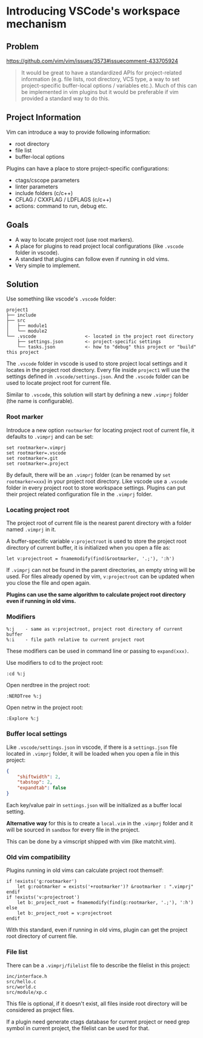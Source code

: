# Introducing VSCode's workspace mechanism

## Problem

https://github.com/vim/vim/issues/3573#issuecomment-433705924

> It would be great to have a standardized APIs for project-related information (e.g. file lists, root directory, VCS type, a way to set project-specific buffer-local options / variables etc.). Much of this can be implemented in vim plugins but it would be preferable if vim provided a standard way to do this.

## Project Information

Vim can introduce a way to provide following information:

- root directory
- file list
- buffer-local options

Plugins can have a place to store project-specific configurations:

- ctags/cscope parameters
- linter parameters
- include folders (c/c++)
- CFLAG / CXXFLAG / LDFLAGS (c/c++)
- actions: command to run, debug etc.

## Goals

- A way to locate project root (use root markers).
- A place for plugins to read project local configurations (like `.vscode` folder in vscode).
- A standard that plugins can follow even if running in old vims.
- Very simple to implement.

## Solution

Use something like vscode's `.vscode` folder:

```
project1
├── include
├── src
│   ├── module1
│   └── module2
└── .vscode                  <- located in the project root directory
    ├── settings.json        <- project-specific settings
    └── tasks.json           <- how to "debug" this project or "build" this project
```

The `.vscode` folder in vscode is used to store project local settings and it locates in the project root directory. Every file inside `project1` will use the settings defined in `.vscode/settings.json`. And the `.vscode` folder can be used to locate project root for current file.

Similar to `.vscode`, this solution will start by defining a new `.vimprj` folder (the name is configurable).

### Root marker

Introduce a new option `rootmarker` for locating project root of current file, it defaults to `.vimprj` and can be set:

```VimL
set rootmarker=.vimprj
set rootmarker=.vscode
set rootmarker=.git
set rootmarker=.project
```

By default, there will be an `.vimprj` folder (can be renamed by `set rootmarker=xxx`) in your project root directory. Like vscode use a `.vscode` folder in every project root to store workspace settings. Plugins can put their project related configuration file in the `.vimprj` folder.

### Locating project root

The project root of current file is the nearest parent directory with a folder named `.vimprj` in it.

A buffer-specific variable `v:projectroot` is used to store the project root directory of current buffer, it is initialized when you open a file as:

```VimL
let v:projectroot = fnamemodify(find(&rootmarker, '.;'), ':h')
```

If `.vimprj` can not be found in the parent directories, an empty string will be used. For files already opened by vim, `v:projectroot` can be updated when you close the file and open again.

**Plugins can use the same algorithm to calculate project root directory even if running in old vims.**

### Modifiers

```
%:j    - same as v:projectroot, project root directory of current buffer
%:i    - file path relative to current project root
```

These modifiers can be used in command line or passing to `expand(xxx)`.

Use modifiers to cd to the project root:

    :cd %:j

Open nerdtree in the project root:

    :NERDTree %:j

Open netrw in the project root:
  
    :Explore %:j


### Buffer local settings

Like `.vscode/settings.json` in vscode, if there is a `settings.json` file located in `.vimprj` folder, it will be loaded when you open a file in this project:

```json
{
    "shiftwidth": 2,
    "tabstop": 2,
    "expandtab": false
}
```

Each key/value pair in `settings.json` will be initialized as a buffer local setting. 

**Alternative way** for this is to create a `local.vim` in the `.vimprj` folder and it will be sourced in `sandbox` for every file in the project.

This can be done by a vimscript shipped with vim (like matchit.vim).


### Old vim compatibility

Plugins running in old vims can calculate project root themself:

```VimL
if !exists('g:rootmarker')
    let g:rootmarker = exists('+rootmarker')? &rootmarker : ".vimprj"
endif
if !exists('v:projectroot')
    let b:_project_root = fnamemodify(find(g:rootmarker, '.;'), ':h')
else
    let b:_project_root = v:projectroot
endif
```

With this standard, even if running in old vims, plugin can get the project root directory of current file.

### File list

There can be a `.vimprj/filelist` file to describe the filelist in this project:

```
inc/interface.h
src/hello.c
src/world.c
src/module/xp.c
```

This file is optional, if it doesn't exist, all files inside root directory will be considered as project files.

If a plugin need generate ctags database for current project or need grep symbol in current project, the filelist can be used for that.
